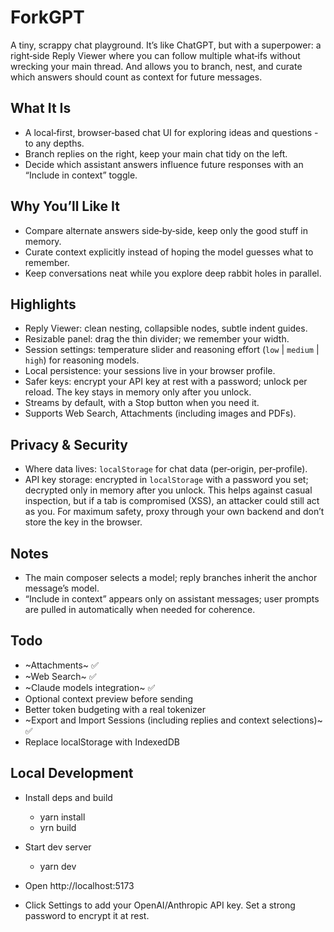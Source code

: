 # ForkGPT

A tiny, scrappy chat playground. It’s like ChatGPT, but with a superpower: a right‑side Reply Viewer where you can follow multiple what‑ifs without wrecking your main thread. And allows you to branch, nest, and curate which answers should count as context for future messages. 

## What It Is
- A local‑first, browser‑based chat UI for exploring ideas and questions - to any depths.
- Branch replies on the right, keep your main chat tidy on the left.
- Decide which assistant answers influence future responses with an “Include in context” toggle.

## Why You’ll Like It
- Compare alternate answers side‑by‑side, keep only the good stuff in memory.
- Curate context explicitly instead of hoping the model guesses what to remember.
- Keep conversations neat while you explore deep rabbit holes in parallel.

## Highlights
- Reply Viewer: clean nesting, collapsible nodes, subtle indent guides.
- Resizable panel: drag the thin divider; we remember your width.
- Session settings: temperature slider and reasoning effort (`low` | `medium` | `high`) for reasoning models.
- Local persistence: your sessions live in your browser profile.
- Safer keys: encrypt your API key at rest with a password; unlock per reload. The key stays in memory only after you unlock.
- Streams by default, with a Stop button when you need it.
- Supports Web Search, Attachments (including images and PDFs).

## Privacy & Security
- Where data lives: `localStorage` for chat data (per‑origin, per‑profile).
- API key storage: encrypted in `localStorage` with a password you set; decrypted only in memory after you unlock. This helps against casual inspection, but if a tab is compromised (XSS), an attacker could still act as you. For maximum safety, proxy through your own backend and don’t store the key in the browser.

## Notes
- The main composer selects a model; reply branches inherit the anchor message’s model.
- “Include in context” appears only on assistant messages; user prompts are pulled in automatically when needed for coherence.

## Todo
- ~Attachments~ ✅
- ~Web Search~ ✅
- ~Claude models integration~ ✅
- Optional context preview before sending
- Better token budgeting with a real tokenizer
- ~Export and Import Sessions (including replies and context selections)~ ✅
- Replace localStorage with IndexedDB

## Local Development
- Install deps and build
   - yarn install
   - yrn build

- Start dev server
   - yarn dev

- Open http://localhost:5173

- Click Settings to add your OpenAI/Anthropic API key. Set a strong password to encrypt it at rest.
